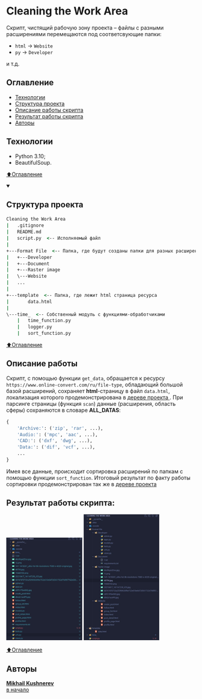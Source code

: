 # Cleaning the Work Area

Скрипт, чистящий рабочую зону проекта – файлы с разными расширениями перемещаются под соответсвующие папки:  
- `html` -> `Website`
- `py` -> `Developer`  

и т.д.

## Оглавление

- [Технологии](#технологии)
- <a href="#t1"> Структура проекта </a>
- [Описание работы скрипта](#описание-работы)
- [Результат работы скрипта](#результат-работы-скрипта)
- [Авторы](#авторы)

## Технологии

- Python 3.10;
- BeautifulSoup.

[⬆️Оглавление](#оглавление)

<details open>
  <summary>
      <h2 id="t1"> Структура проекта </h2>
  </summary>

```cmd
Cleaning the Work Area
|   .gitignore
|   README.md
|   script.py  <-- Исполняемый файл
|
+---Format File  <-- Папка, где будут созданы папки для разных расширений
|   +---Developer
|   +---Document
|   +---Raster image
|   \---Website
|   ...
|
+---template  <-- Папка, где лежит html страница ресурса
|       data.html
|
\---time_  <-- Собственный модуль с функциями-обработчиками
    |   time_function.py
    |   logger.py
    |   sort_function.py
```

</details>

[⬆️Оглавление](#оглавление)

## Описание работы

Скрипт, с помощью функции `get_data`, обращается к ресурсу `https://www.online-convert.com/ru/file-type`, обладающий большой базой расширений, сохраняет
**html**-страницу в файл `data.html`, локализация которого продемонстрирована в  <a href="#t1"> дереве проекта </a>. При парсинге страницы (функция `scan`) данные (расширения, область сферы) сохраняются в словаре **ALL_DATAS**:

```py
{
    'Archive:': ('zip', 'rar', ...),
    'Audio:': ('mpc', 'aac', ...),
    'CAD:': ('dxf', 'dwg', ...),
    'Data:': ('dif', 'vcf', ...),
    ...
}
```

Имея все данные, происходит сортировка расширений по папкам с помощью функции `sort_function`. Итоговый результат по факту работы сортировки продемонстрирован так же в <a href="#t1"> дереве проекта </a>

## Результат работы скрипта:  

<img
  align="top center"
  alt="before"
  width="40%"
  src="https://github.com/Mikhail-Kushnerev/image/blob/main/Cleaning/before.jpg">
<img
  alt="after"
  width="40%"
  src="https://github.com/Mikhail-Kushnerev/image/blob/main/Cleaning/after.jpg">

[⬆️Оглавление](#оглавление)

## Авторы

[**Mikhail Kushnerev**](https://github.com/Mikhail-Kushnerev)  
[в начало](#cleaning-the-work-area)
